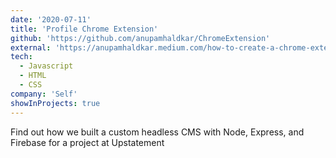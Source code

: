 ```yaml
---
date: '2020-07-11'
title: 'Profile Chrome Extension'
github: 'https://github.com/anupamhaldkar/ChromeExtension'
external: 'https://anupamhaldkar.medium.com/how-to-create-a-chrome-extension-within-10-15-minutes-7971e5a7e939'
tech:
  - Javascript
  - HTML
  - CSS
company: 'Self'
showInProjects: true
---
```


Find out how we built a custom headless CMS with Node, Express, and Firebase for a project at Upstatement
